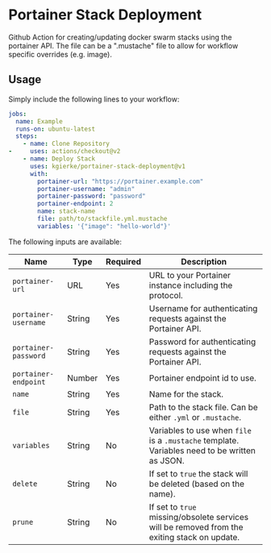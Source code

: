 # Portainer Stack Deployment

Github Action for creating/updating docker swarm stacks using the portainer API. The file can be a ".mustache" file to allow for workflow specific overrides (e.g. image).

## Usage

Simply include the following lines to your workflow:

```yaml
jobs:
  name: Example
  runs-on: ubuntu-latest
  steps:
    - name: Clone Repository
-     uses: actions/checkout@v2
    - name: Deploy Stack
      uses: kgierke/portainer-stack-deployment@v1
      with:
        portainer-url: "https://portainer.example.com"
        portainer-username: "admin"
        portainer-password: "password"
        portainer-endpoint: 2
        name: stack-name
        file: path/to/stackfile.yml.mustache
        variables: '{"image": "hello-world"}'
```



The following inputs are available:

| Name                 | Type   | Required | Description                                                                                   |
|----------------------|--------|----------|-----------------------------------------------------------------------------------------------|
| `portainer-url`      | URL    | Yes      | URL to your Portainer instance including the protocol.                                        |
| `portainer-username` | String | Yes      | Username for authenticating requests against the Portainer API.                               |
| `portainer-password` | String | Yes      | Password for authenticating requests against the Portainer API.                               |
| `portainer-endpoint` | Number | Yes      | Portainer endpoint id to use.                                                                 |
| `name`               | String | Yes      | Name for the stack.                                                                           |
| `file`               | String | Yes      | Path to the stack file. Can be either `.yml` or `.mustache`.                                  |
| `variables`          | String | No       | Variables to use when `file` is a `.mustache` template. Variables need to be written as JSON. |
| `delete`             | String | No       | If set to `true` the stack will be deleted (based on the name).                               |
| `prune `             | String | No       | If set to `true` missing/obsolete services will be removed from the exiting stack on update.  |
